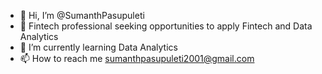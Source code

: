 - 👋 Hi, I’m @SumanthPasupuleti
- 👀 Fintech professional seeking opportunities to apply Fintech and Data Analytics
- 🌱 I’m currently learning Data Analytics
-  📫 How to reach me sumanthpasupuleti2001@gmail.com


<!---
SumanthPasupuleti/SumanthPasupuleti is a ✨ special ✨ repository because its `README.md` (this file) appears on your GitHub profile.
You can click the Preview link to take a look at your changes.
--->
